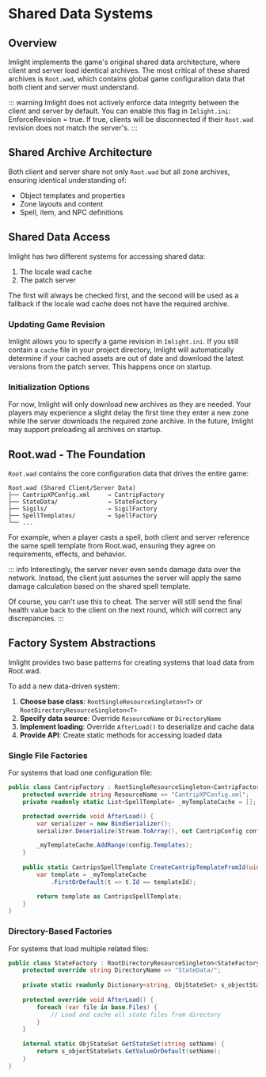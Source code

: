 # Shared Data Systems

## Overview

Imlight implements the game's original shared data architecture, where client and server load identical archives. The most critical of these shared archives is `Root.wad`, which contains global game configuration data that both client and server must understand.

::: warning
Imlight does not actively enforce data integrity between the client and server by default. You can enable this flag in `Imlight.ini`: EnforceRevision = true. If true, clients will be disconnected if their `Root.wad` revision does not match the server's.
:::

## Shared Archive Architecture

Both client and server share not only `Root.wad` but all zone archives, ensuring identical understanding of:
- Object templates and properties
- Zone layouts and content
- Spell, item, and NPC definitions

## Shared Data Access

Imlight has two different systems for accessing shared data:
1. The locale wad cache
2. The patch server

The first will always be checked first, and the second will be used as a fallback if the locale wad cache does not have the required archive. 

### Updating Game Revision

Imlight allows you to specify a game revision in `Imlight.ini`. If you still contain a `cache` file in your project directory, Imlight will automatically determine if your cached assets are out of date and download the latest versions from the patch server. This happens once on startup.

### Initialization Options

For now, Imlight will only download new archives as they are needed. Your players may experience a slight delay the first time they enter a new zone while the server downloads the required zone archive. In the future, Imlight may support preloading all archives on startup.

## Root.wad - The Foundation

`Root.wad` contains the core configuration data that drives the entire game:

```
Root.wad (Shared Client/Server Data)
├── CantripXPConfig.xml     → CantripFactory
├── StateData/              → StateFactory  
├── Sigils/                 → SigilFactory
├── SpellTemplates/         → SpellFactory
└── ...
```

For example, when a player casts a spell, both client and server reference the same spell template from Root.wad, ensuring they agree on requirements, effects, and behavior.

::: info
Interestingly, the server never even sends damage data over the network. Instead, the client just assumes the server will apply the same damage calculation based on the shared spell template. 

Of course, you can't use this to cheat. The server will still send the final health value back to the client on the next round, which will correct any discrepancies.
:::

## Factory System Abstractions

Imlight provides two base patterns for creating systems that load data from Root.wad.

To add a new data-driven system:

1. **Choose base class**: `RootSingleResourceSingleton<T>` or `RootDirectoryResourceSingleton<T>`
2. **Specify data source**: Override `ResourceName` or `DirectoryName`
3. **Implement loading**: Override `AfterLoad()` to deserialize and cache data
4. **Provide API**: Create static methods for accessing loaded data

### Single File Factories

For systems that load one configuration file:

```csharp
public class CantripFactory : RootSingleResourceSingleton<CantripFactory> {
    protected override string ResourceName => "CantripXPConfig.xml";
    private readonly static List<SpellTemplate> _myTemplateCache = [];

    protected override void AfterLoad() {
        var serializer = new BindSerializer();
        serializer.Deserialize(Stream.ToArray(), out CantripConfig config);

        _myTemplateCache.AddRange(config.Templates);
    }
    
    public static CantripsSpellTemplate CreateCantripTemplateFromId(uint templateId) {
        var template = _myTemplateCache
            .FirstOrDefault(t => t.Id == templateId);

        return template as CantripsSpellTemplate;
    }
}
```

### Directory-Based Factories

For systems that load multiple related files:

```csharp
public class StateFactory : RootDirectoryResourceSingleton<StateFactory> {
    protected override string DirectoryName => "StateData/";
    
    private static readonly Dictionary<string, ObjStateSet> s_objectStateSets = [];
    
    protected override void AfterLoad() {
        foreach (var file in base.Files) {
            // Load and cache all state files from directory
        }
    }
    
    internal static ObjStateSet GetStateSet(string setName) {
        return s_objectStateSets.GetValueOrDefault(setName);
    }
}
```